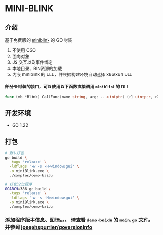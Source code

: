 # MINI-BLINK

## 介绍
基于免费版的 [miniblink](https://miniblink.net/) 的 GO 封装

1. 不使用 CGO
2. 面向对象
3. JS 交互以及事件绑定
4. 本地目录、BIN资源的加载
5. 内嵌 miniblink 的 DLL，并根据构建环境自动选择 x86/x64 DLL


#### 部分未封装的接口，可以使用以下函数直接调用 `miniblink` 的 DLL
```go
func (mb *Blink) CallFunc(name string, args ...uintptr) (r1 uintptr, r2 uintptr, err error)
```

## 开发环境
- GO 1.22


## 打包
```bash
# 默认打包
go build \
  -tags 'release' \
  -ldflags '-w -s -H=windowsgui' \
  -o miniBlink.exe \
  ./samples/demo-baidu

# 打包32位程序
GOARCH=386 go build \
  -tags 'release' \
  -ldflags '-w -s -H=windowsgui' \
  -o miniBlink.exe \
  ./samples/demo-baidu

```

### 添加程序版本信息、图标。。。 请查看 `demo-baidu` 的 `main.go` 文件。并参阅 [josephspurrier/goversioninfo](https://github.com/josephspurrier/goversioninfo)
